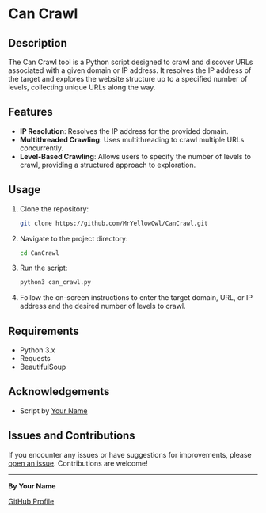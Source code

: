# Can Crawl

## Description

The Can Crawl tool is a Python script designed to crawl and discover URLs associated with a given domain or IP address. It resolves the IP address of the target and explores the website structure up to a specified number of levels, collecting unique URLs along the way.

## Features

- **IP Resolution**: Resolves the IP address for the provided domain.
- **Multithreaded Crawling**: Uses multithreading to crawl multiple URLs concurrently.
- **Level-Based Crawling**: Allows users to specify the number of levels to crawl, providing a structured approach to exploration.

## Usage

1. Clone the repository:

    ```bash
    git clone https://github.com/MrYellowOwl/CanCrawl.git
    ```

2. Navigate to the project directory:

    ```bash
    cd CanCrawl
    ```

3. Run the script:

    ```bash
    python3 can_crawl.py
    ```

4. Follow the on-screen instructions to enter the target domain, URL, or IP address and the desired number of levels to crawl.

## Requirements

- Python 3.x
- Requests
- BeautifulSoup

## Acknowledgements

- Script by [Your Name](https://github.com/MrYellowOwl)

## Issues and Contributions

If you encounter any issues or have suggestions for improvements, please [open an issue](https://github.com/MrYellowOwl/CanCrawl/issues). Contributions are welcome!

---

**By Your Name**

[GitHub Profile](https://github.com/MrYellowOwl)
